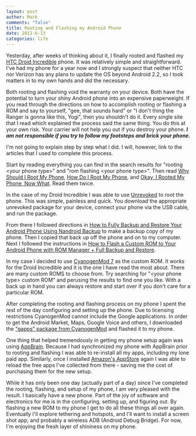 ```yaml
--- 
layout: post
author: Mark
comments: "false"
title: Rooting and Flashing my Android Phone
date: 2011-6-13
categories: life
---
```

Yesterday, after weeks of thinking about it, I finally rooted and flashed my <a title="HTC Droid Incredible" href="http://www.htc.com/us/products/droid-incredible-verizon" target="_blank">HTC Droid Incredible</a> phone. It was relatively simple and straightforward. I've had my phone for a year now and I strongly suspect that neither HTC nor Verizon has any plans to update the OS beyond Android 2.2, so I took matters in to my own hands and did the necessary.

Both rooting and flashing void the warranty on your device. Both have the potential to turn your shiny Android phone into an expensive paperweight. If you read through the directions on how to accomplish rooting or flashing a ROM and say to yourself, "gee, that sounds hard" or "I don't thing the Ranger is gonna like this, Yogi", then you shouldn't do it. Every single site that I read which explained the process said the same thing. You do this at your own risk. Your carrier will not help you out if you destroy your phone. <em><strong>I am not responsible if you try to follow my footsteps and brick your phone.</strong></em>

I'm not going to explain step by step what I did. I will, however, link to the articles that I used to complete this process.

Start by reading everything you can find in the search results for "rooting &lt;your phone type&gt;" and "rom flashing &lt;your phone type&gt;". Then read <a title="Why Should I Root My Phone" href="http://www.reddit.com/r/Android/comments/distm/allwhy_should_i_root_here_is_why/" target="_blank">Why Should I Root My Phone</a>, <a title="How Do I Root My Phone" href="http://www.reddit.com/r/Android/comments/dfy5x/all_how_to_root_your_android_phone/" target="_blank">How Do I Root My Phone</a>, and <a title="Okay, I Rooted My Phone, Now What" href="http://www.reddit.com/r/Android/comments/dctbb/okay_so_you_rooted_this_is_what/" target="_blank">Okay, I Rooted My Phone, Now What</a>. Read them twice.

In the case of my Droid Incredible I was able to use <a title="Unrevoked" href="http://unrevoked.com/" target="_blank">Unrevoked</a> to root the phone. This was simple, painless and quick. You download the appropriate unrevoked package for your device, connect your phone via the USB cable, and run the package.

From there I followed directions in <a title="How to Fully Backup and Restore Your Android Phone Using Nandroid Backup" href="http://www.androidpolice.com/2010/04/16/complete-guide-how-to-fully-back-up-and-restore-your-android-phone-using-nandroid-backup-and-clockworkmod-rom-manager/" target="_blank">How to Fully Backup and Restore Your Android Phone Using Nandroid Backup</a> to make a backup copy of my phone. Then I copied that back up off the phone and on to my computer. Next I followed the instructions in <a title="How to Flash a Custom ROM to Your Android Phone with ROM Manager + Full Backup and Restore" href="http://www.androidpolice.com/2010/05/08/complete-guide-how-to-flash-a-custom-rom-to-your-android-phone-with-rom-manager-full-backup-restore/" target="_blank">How to Flash a Custom ROM to Your Android Phone with ROM Manager + Full Backup and Restore</a>.

In my case I decided to use <a title="CyanogenMod" href="http://www.cyanogenmod.com/" target="_blank">CyanogenMod 7</a> as the custom ROM. It works for the Droid Incredible and it is the one I have read the most about. There are many custom ROMS to choose from. Try searching for "&lt;your phone type&gt; custom ROM" and perusing the results to find one you like. With a back up in hand you can always restore and start over if you don't care for a particular ROM.

After completing the rooting and flashing process on my phone I spent the rest of the day configuring and setting up the phone. Due to licensing restrictions CyanogenMod cannot include the Google applications. In order to get the Android Market, Maps, Google Voice and others, I downloaded the <a title="Latest Version of Gapps from CyanogenMod" href="http://wiki.cyanogenmod.com/index.php?title=Latest_Version/Google_Apps" target="_blank">"gapps" package from CyanogenMod</a> and flashed it to my phone.

One thing that helped tremendously in getting my phone setup again was using <a title="AppBrain" href="http://www.appbrain.com/" target="_blank">AppBrain</a>. Because I had synchronized my phone with AppBrain prior to rooting and flashing I was able to re-install all my apps, including my lone paid app. Similarly, once I installed <a title="Amazon AppStore" href="http://www.amazon.com/mobile-apps/b?ie=UTF8&amp;node=2350149011" target="_blank">Amazon's AppStore</a> again I was able to reload the free apps I've collected from there - saving me the cost of purchasing them for the new setup.

While it has only been one day (actually part of a day) since I've completed the rooting, flashing, and setup of my phone, I am very pleased with the result. I basically have a new phone. Part of the joy of software and electronics for me is in the configuring, setting up, and figuring out. By flashing a new ROM to my phone I get to do all these things all over again. Eventually I'll explore tethering and hotspots, and I'll want to install a screen shot app, and probably a wireless ADB (Android Debug Bridge). For now, I'm enjoying the fresh layer of shininess on my phone.
